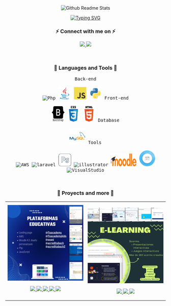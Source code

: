 <p align="center">
 <img height="300" width="900" src="https://github.com/JabyN0v310/JabyN0v310/blob/main/AlejandroNovelo_Banner.png" align="center" alt="Github Readme Stats" />
</p>
<div align=center>
       <a href="https://git.io/typing-svg"><img src="https://readme-typing-svg.demolab.com?font=VT323&size=35&duration=3500&pause=100&color=000000&center=true&vCenter=true&width=500&lines=Hi 👋+I'm+Alejandro Novelo ;Welcome+to+my+profile!;Description+of+myself%3A;Enthusiast;Chess+lover;Confident+and+responsible;Athlete;Guitar+player;Adventurous" alt="Typing SVG" /></a>
  </div>
  
<div align="center">

### <p align="center"> ⚡ Connect with me on ⚡</p>
<p align="center">
<a target="_blank" href="https://www.linkedin.com/in/alejandro-javier-novelo-chi-978551148/">
<img src="https://img.shields.io/badge/-LinkedIn-0077B5?style=for-the-badge&logo=Linkedin&logoColor=white"/>
</a>
<a target="_blank" href="mailto:ajnc.novelochi@gmail.com">
<img src="https://img.shields.io/badge/-Gmail-D14836?style=for-the-badge&logo=Gmail&logoColor=white"/>
</a>
<br>
</p>
<br>

### <p align="center"> 🔭 Languages and Tools 🔭 </p>


<kbd>
      <kbd>Back-end</kbd>
      <br>
      <br>
      <spam href="https://www.php.net/" target="_blank" rel="noreferrer" style="text-decoration: none;"> 
      <img src="https://img.icons8.com/officel/48/000000/php-logo.png" alt="Php" title="Php" />
      </spam> 
      <spam href="https://www.java.com" target="_blank" rel="noreferrer"> 
      <img src="https://raw.githubusercontent.com/devicons/devicon/master/icons/java/java-original.svg" alt="java" title="Java" width="40"
      height="40" /> 
      </spam> 
      <spam href="https://developer.mozilla.org/en-US/docs/Web/JavaScript" target="_blank" rel="noreferrer"> 
        <img src="https://raw.githubusercontent.com/devicons/devicon/master/icons/javascript/javascript-original.svg"
      alt="javascript" title="Javascript" width="40" height="40" /> 
      </spam>
  <spam href="https://www.python.org" target="_blank" rel="noreferrer"> 
    <img src="https://raw.githubusercontent.com/devicons/devicon/master/icons/python/python-original.svg" alt="python" title="Python"
      width="40" height="40" />
    </spam>
</kbd>

<kbd>
  <kbd>Front-end</kbd>
      <br>
      <br>
    <spam href="https://getbootstrap.com" target="_blank" rel="noreferrer">
      <img src="https://raw.githubusercontent.com/devicons/devicon/master/icons/bootstrap/bootstrap-plain-wordmark.svg" alt="bootstrap" title="Bootstrap" width="40" height="50" /> 
    </spam>   
    <spam href="https://www.w3schools.com/css/" target="_blank" rel="noreferrer">
      <img src="https://raw.githubusercontent.com/devicons/devicon/master/icons/css3/css3-original-wordmark.svg" alt="css3" title="Css3" width="40" height="50" /> 
    </spam>
  <spam href="https://www.w3.org/html/" target="_blank" rel="noreferrer"> 
   <img src="https://raw.githubusercontent.com/devicons/devicon/master/icons/html5/html5-original-wordmark.svg" alt="html5" title="Html5" width="40" height="50" /> 
  </spam> 
</kbd>

<kbd>
  <kbd>Database</kbd>
  <br>
   <br>
    <spam href="https://www.mysql.com/" target="_blank" rel="noreferrer"> 
     <img src="https://raw.githubusercontent.com/devicons/devicon/master/icons/mysql/mysql-original-wordmark.svg" alt="mysql" title="Mysql" width="50" height="50" /> 
    </spam>
</kbd>
<kbd>
 <kbd>Tools</kbd>
      <br>
      <br>
 <spam href="https://aws.amazon.com/es/" target="_blank" rel="noreferrer"> 
      <img src="https://skillicons.dev/icons?i=aws" alt="AWS" title="AWS" width="40" height="40" /> 
    </spam> 
    <spam href="https://laravel.com/" target="_blank" rel="noreferrer"> 
       <img src="https://img.icons8.com/fluency/48/000000/laravel.png" alt="laravel" title="Laravel"/>
    </spam>
   <spam href="https://www.photoshop.com/en" target="_blank rel="noreferrer">
      <img src="https://raw.githubusercontent.com/devicons/devicon/master/icons/photoshop/photoshop-line.svg" alt="photoshop" title="Photoshop"
        width="40" height="40" /> 
   </spam>
    <spam href="https://www.adobe.com/in/products/illustrator.html" target="_blank" rel="noreferrer"> 
      <img src="https://www.vectorlogo.zone/logos/adobe_illustrator/adobe_illustrator-icon.svg" alt="illustrator" title="Illustrator" width="40" height="40" /> 
    </spam> 
 <spam href="https://moodle.org/" target="_blank" rel="noreferrer"> 
      <img src="https://github.com/JabyN0v310/JabyN0v310/blob/main/moodle.png" alt="Moodle" title="Moodle" width="80" height="40" /> 
    </spam>
 <spam href="https://www.articulate.com/" target="_blank" rel="noreferrer" > 
      <img src="https://github.com/JabyN0v310/JabyN0v310/blob/main/articulate360.png" alt="Articulate360" title="Articulate360" width="50" height="50" /> 
    </spam>
 <spam href="https://code.visualstudio.com/" target="_blank" rel="noreferrer"> 
      <img src="https://skillicons.dev/icons?i=vscode&perline=14" alt="VisualStudio" title="Visual Studio Code" width="40" height="40" /> 
    </spam> 
</kbd>
  </p>
<br>

### <p align="center">📗 Proyects and more 📗</p>
<table>
<tbody><tr>
<td width="50%">
<div align="center" dir="auto">
<a href=""><img src="https://github.com/JabyN0v310/JabyN0v310/blob/main/Plataformas%20de%20aprendizaje.png" width="400" data-canonical-src="" style="max-width: 100%;"></a>
<p dir="auto">
<a href="https://fisacademy.org.mx/" target="_blank">
 <img src="https://img.shields.io/badge/FISACADEMY-black?style=for-the-badge" style="max-width: 100%;">
</a>
 <a href="https://fisacademykids.org.mx/" target="_blank">
 <img src="https://img.shields.io/badge/FISACADEMYKIDS-black?style=for-the-badge" style="max-width: 100%;">
</a>
 <a href="https://exani2.centrosdepreparacioncobaq.com/" target="_blank">
 <img src="https://img.shields.io/badge/EXANI-black?style=for-the-badge" style="max-width: 100%;">
</a>
 <a href="https://acreditabach.centrosdepreparacioncobaq.com/" target="_blank">
 <img src="https://img.shields.io/badge/ACREDITABACH-black?style=for-the-badge" style="max-width: 100%;">
</a>
 <a href="https://acreditabach2.centrosdepreparacioncobaq.com/" target="_blank">
 <img src="https://img.shields.io/badge/ACREDITABACH2-black?style=for-the-badge" style="max-width: 100%;">
</a>
</p>
</div>
</td>
<td width="50%">
<br>
<div align="center" dir="auto">                                       
<a href=https://github.com/JabyN0v310/JabyN0v310/blob/main/PortadaElearning.png"><img src="https://github.com/JabyN0v310/JabyN0v310/blob/main/PortadaElearning.png" width="400" alt="Curso arquitectura MVVM" data-canonical-src="" style="max-width: 100%;"></a>
<br>
<p dir="auto">
<a href="https://emeent.com/cursos/JaponesM1/Leccion1/" target="_blank">
 <img src="https://img.shields.io/badge/Curso demo Japonés-black?style=for-the-badge" style="max-width: 100%;">
</a>
 <a href="https://emeent.com/cursos/FISAC/Leccion1/" target="_blank">
 <img src="https://img.shields.io/badge/Curso y juego demo-black?style=for-the-badge" style="max-width: 100%;">
</a>
 <a href="https://emeent.com/cursos/FrancesM6/Leccion1/" target="_blank">
 <img src="https://img.shields.io/badge/Curso demo Francés-black?style=for-the-badge" style="max-width: 100%;">
</a>
</p>
</div>                                                             
</td></tr></tbody></table>


</div>

<!--
**JabyN0v310/JabyN0v310** is a ✨ _special_ ✨ repository because its `README.md` (this file) appears on your GitHub profile.

Here are some ideas to get you started:

- 🔭 I’m currently working on ...
- 🌱 I’m currently learning ...
- 👯 I’m looking to collaborate on ...
- 🤔 I’m looking for help with ...
- 💬 Ask me about ...
- 📫 How to reach me: ...
- 😄 Pronouns: ...
- ⚡ Fun fact: ...
-->

